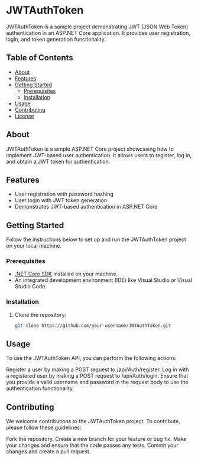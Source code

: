 # JWTAuthToken

JWTAuthToken is a sample project demonstrating JWT (JSON Web Token) authentication in an ASP.NET Core application. It provides user registration, login, and token generation functionality.

## Table of Contents

- [About](#about)
- [Features](#features)
- [Getting Started](#getting-started)
  - [Prerequisites](#prerequisites)
  - [Installation](#installation)
- [Usage](#usage)
- [Contributing](#contributing)
- [License](#license)

## About

JWTAuthToken is a simple ASP.NET Core project showcasing how to implement JWT-based user authentication. It allows users to register, log in, and obtain a JWT token for authentication.

## Features

- User registration with password hashing
- User login with JWT token generation
- Demonstrates JWT-based authentication in ASP.NET Core

## Getting Started

Follow the instructions below to set up and run the JWTAuthToken project on your local machine.

### Prerequisites

- [.NET Core SDK](https://dotnet.microsoft.com/download) installed on your machine.
- An integrated development environment (IDE) like Visual Studio or Visual Studio Code.

### Installation

1. Clone the repository:

   ```bash
   git clone https://github.com/your-username/JWTAuthToken.git

## Usage

To use the JWTAuthToken API, you can perform the following actions:

Register a user by making a POST request to /api/Auth/register.
Log in with a registered user by making a POST request to /api/Auth/login.
Ensure that you provide a valid username and password in the request body to use the authentication functionality.

## Contributing

We welcome contributions to the JWTAuthToken project. To contribute, please follow these guidelines:

Fork the repository.
Create a new branch for your feature or bug fix.
Make your changes and ensure that the code passes any tests.
Commit your changes and create a pull request.
